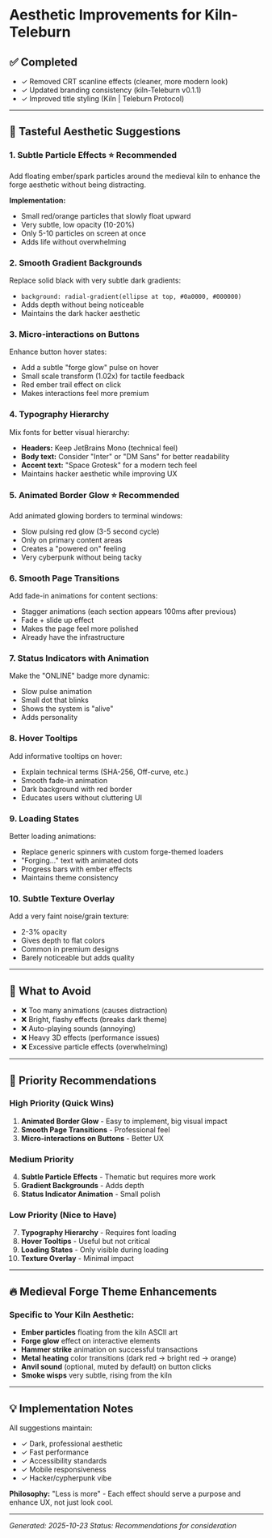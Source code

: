 # Aesthetic Improvements for Kiln-Teleburn

## ✅ Completed
- ✓ Removed CRT scanline effects (cleaner, more modern look)
- ✓ Updated branding consistency (kiln-Teleburn v0.1.1)
- ✓ Improved title styling (Kiln | Teleburn Protocol)

---

## 🎨 Tasteful Aesthetic Suggestions

### 1. **Subtle Particle Effects** ⭐ Recommended
Add floating ember/spark particles around the medieval kiln to enhance the forge aesthetic without being distracting.

**Implementation:**
- Small red/orange particles that slowly float upward
- Very subtle, low opacity (10-20%)
- Only 5-10 particles on screen at once
- Adds life without overwhelming

### 2. **Smooth Gradient Backgrounds**
Replace solid black with very subtle dark gradients:
- `background: radial-gradient(ellipse at top, #0a0000, #000000)`
- Adds depth without being noticeable
- Maintains the dark hacker aesthetic

### 3. **Micro-interactions on Buttons**
Enhance button hover states:
- Add a subtle "forge glow" pulse on hover
- Small scale transform (1.02x) for tactile feedback
- Red ember trail effect on click
- Makes interactions feel more premium

### 4. **Typography Hierarchy**
Mix fonts for better visual hierarchy:
- **Headers:** Keep JetBrains Mono (technical feel)
- **Body text:** Consider "Inter" or "DM Sans" for better readability
- **Accent text:** "Space Grotesk" for a modern tech feel
- Maintains hacker aesthetic while improving UX

### 5. **Animated Border Glow** ⭐ Recommended
Add animated glowing borders to terminal windows:
- Slow pulsing red glow (3-5 second cycle)
- Only on primary content areas
- Creates a "powered on" feeling
- Very cyberpunk without being tacky

### 6. **Smooth Page Transitions**
Add fade-in animations for content sections:
- Stagger animations (each section appears 100ms after previous)
- Fade + slide up effect
- Makes the page feel more polished
- Already have the infrastructure

### 7. **Status Indicators with Animation**
Make the "ONLINE" badge more dynamic:
- Slow pulse animation
- Small dot that blinks
- Shows the system is "alive"
- Adds personality

### 8. **Hover Tooltips**
Add informative tooltips on hover:
- Explain technical terms (SHA-256, Off-curve, etc.)
- Smooth fade-in animation
- Dark background with red border
- Educates users without cluttering UI

### 9. **Loading States**
Better loading animations:
- Replace generic spinners with custom forge-themed loaders
- "Forging..." text with animated dots
- Progress bars with ember effects
- Maintains theme consistency

### 10. **Subtle Texture Overlay**
Add a very faint noise/grain texture:
- 2-3% opacity
- Gives depth to flat colors
- Common in premium designs
- Barely noticeable but adds quality

---

## 🚫 What to Avoid
- ❌ Too many animations (causes distraction)
- ❌ Bright, flashy effects (breaks dark theme)
- ❌ Auto-playing sounds (annoying)
- ❌ Heavy 3D effects (performance issues)
- ❌ Excessive particle effects (overwhelming)

---

## 🎯 Priority Recommendations

### High Priority (Quick Wins)
1. **Animated Border Glow** - Easy to implement, big visual impact
2. **Smooth Page Transitions** - Professional feel
3. **Micro-interactions on Buttons** - Better UX

### Medium Priority
4. **Subtle Particle Effects** - Thematic but requires more work
5. **Gradient Backgrounds** - Adds depth
6. **Status Indicator Animation** - Small polish

### Low Priority (Nice to Have)
7. **Typography Hierarchy** - Requires font loading
8. **Hover Tooltips** - Useful but not critical
9. **Loading States** - Only visible during loading
10. **Texture Overlay** - Minimal impact

---

## 🔥 Medieval Forge Theme Enhancements

### Specific to Your Kiln Aesthetic:
- **Ember particles** floating from the kiln ASCII art
- **Forge glow** effect on interactive elements
- **Hammer strike** animation on successful transactions
- **Metal heating** color transitions (dark red → bright red → orange)
- **Anvil sound** (optional, muted by default) on button clicks
- **Smoke wisps** very subtle, rising from the kiln

---

## 💡 Implementation Notes

All suggestions maintain:
- ✓ Dark, professional aesthetic
- ✓ Fast performance
- ✓ Accessibility standards
- ✓ Mobile responsiveness
- ✓ Hacker/cypherpunk vibe

**Philosophy:** "Less is more" - Each effect should serve a purpose and enhance UX, not just look cool.

---

*Generated: 2025-10-23*
*Status: Recommendations for consideration*

